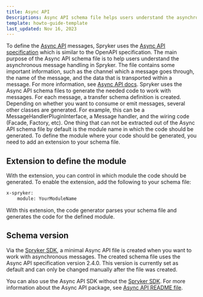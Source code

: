 ```yaml
---
title: Async API
Descriptions: Async API schema file helps users understand the asynchronous message handling in Spryker.
template: howto-guide-template
last_updated: Nov 16, 2023
---
```


To define the [Async API](https://github.com/spryker-sdk/async-api) messages, Spryker uses the [Async API specification](https://www.asyncapi.com/) which is similar to the OpenAPI specification. The main purpose of the Async API schema file is to help users understand the asynchronous message handling in Spryker. The file contains some important information, such as the channel which a message goes through, the name of the message, and the data that is transported within a message. For more information, see [Async API docs](https://www.asyncapi.com/docs).
Spryker uses the Async API schema files to generate the needed code to work with messages. For each message, a transfer schema definition is created. Depending on whether you want to consume or emit messages, several other classes are generated. For example, this can be a MessageHandlerPluginInterface, a Message handler, and the wiring code (Facade, Factory, etc).
One thing that can not be extracted out of the Async API schema file by default is the module name in which the code should be generated. To define the module where your code should be generated, you need to add an extension to your schema file.

## Extension to define the module
With the extension, you can control in which module the code should be generated. To enable the extension, add the following to your schema file:

```xml
x-spryker:
    module: YourModuleName
```
With this extension, the code generator parses your schema file and generates the code for the defined module.

## Schema version

Via the [Spryker SDK](/docs/sdk/dev/spryker-sdk.html), a minimal Async API file is created when you want to work with asynchronous messages. The created schema file uses the Async API specification version 2.4.0. This version is currently set as default and can only be changed manually after the file was created.

You can also use the Async API SDK without the [Spryker SDK](/docs/sdk/dev/spryker-sdk.html). For more information about the Async API package, see [Async API README file](https://github.com/spryker-sdk/async-api/).  
 